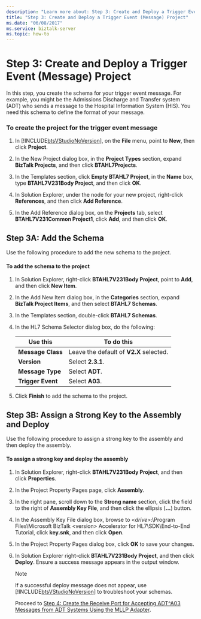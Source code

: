 ```yaml
---
description: "Learn more about: Step 3: Create and Deploy a Trigger Event (Message) Project"
title: "Step 3: Create and Deploy a Trigger Event (Message) Project"
ms.date: "06/08/2017"
ms.service: biztalk-server
ms.topic: how-to
---
```

# Step 3: Create and Deploy a Trigger Event (Message) Project
In this step, you create the schema for your trigger event message. For example, you might be the Admissions Discharge and Transfer system (ADT) who sends a message to the Hospital Information System (HIS). You need this schema to define the format of your message.  
  
### To create the project for the trigger event message  
  
1. In [!INCLUDE[btsVStudioNoVersion](../../includes/btsvstudionoversion-md.md)], on the **File** menu, point to **New**, then click **Project**.  
  
2. In the New Project dialog box, in the **Project Types** section, expand **BizTalk Projects**, and then click **BTAHL7Projects**.  
  
3. In the Templates section, click **Empty BTAHL7 Project**, in the **Name** box, type **BTAHL7V231Body Project**, and then click **OK**.  
  
4. In Solution Explorer, under the node for your new project, right-click **References**, and then click **Add Reference**.  
  
5. In the Add Reference dialog box, on the **Projects** tab, select **BTAHL7V231Common Project1**, click **Add**, and then click **OK**.  
  
## Step 3A: Add the Schema  
 Use the following procedure to add the new schema to the project.  
  
#### To add the schema to the project  
  
1.  In Solution Explorer, right-click **BTAHL7V231Body Project**, point to **Add**, and then click **New Item**.  
  
2.  In the Add New Item dialog box, in the **Categories** section, expand **BizTalk Project Items**, and then select **BTAHL7 Schemas**.  
  
3.  In the Templates section, double-click **BTAHL7 Schemas**.  
  
4.  In the HL7 Schema Selector dialog box, do the following:  
  
    |Use this|To do this|  
    |--------------|----------------|  
    |**Message Class**|Leave the default of **V2.X** selected.|  
    |**Version**|Select **2.3.1**.|  
    |**Message Type**|Select **ADT**.|  
    |**Trigger Event**|Select **A03**.|  
  
5.  Click **Finish** to add the schema to the project.  
  
## Step 3B: Assign a Strong Key to the Assembly and Deploy  
 Use the following procedure to assign a strong key to the assembly and then deploy the assembly.  
  
#### To assign a strong key and deploy the assembly  
  
1. In Solution Explorer, right-click **BTAHL7V231Body Project**, and then click **Properties**.  
  
2. In the Project Property Pages page, click **Assembly**.  
  
3. In the right pane, scroll down to the **Strong name** section, click the field to the right of **Assembly Key File**, and then click the ellipsis (**…**) button.  
  
4. In the Assembly Key File dialog box, browse to \<*drive*\>:\Program Files\Microsoft BizTalk \<version\> Accelerator for HL7\SDK\End-to-End Tutorial, click **key.snk**, and then click **Open**.  
  
5. In the Project Property Pages dialog box, click **OK** to save your changes.  
  
6. In Solution Explorer right-click **BTAHL7V231Body Project**, and then click **Deploy**. Ensure a success message appears in the output window.  
  
   > [!NOTE]
   >  If a successful deploy message does not appear, use [!INCLUDE[btsVStudioNoVersion](../../includes/btsvstudionoversion-md.md)] to troubleshoot your schemas.  
  
   Proceed to [Step 4: Create the Receive Port for Accepting ADT^A03 Messages from ADT Systems Using the MLLP Adapter](../../adapters-and-accelerators/accelerator-hl7/step-4-create-receive-port-to-accept-adt^a03-messages-from-adt-using-mllp.md).
